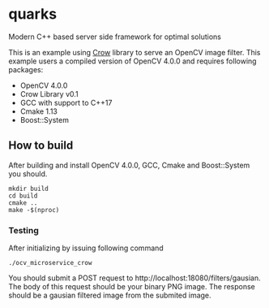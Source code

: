 
# quarks
Modern C++ based server side framework for optimal solutions


This is an example using [Crow](https://github.com/ipkn/crow) library  to serve an OpenCV image filter. This example
users a compiled version of OpenCV 4.0.0 and requires following packages:

- OpenCV 4.0.0
- Crow Library v0.1
- GCC with support to C++17
- Cmake 1.13
- Boost::System

## How to build

After building and install OpenCV 4.0.0, GCC, Cmake and Boost::System you should.

```
mkdir build
cd build
cmake ..
make -$(nproc)
```

### Testing

After initializing by issuing following command

```
./ocv_microservice_crow
```

You should submit a POST request to http://localhost:18080/filters/gausian. The body of this request should be your
binary PNG image. The response should be a gausian filtered image from the submited image.
